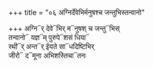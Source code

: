 +++
title = "०६ अग्निर्देवेभिर्मनुषश्च जन्तुभिस्तन्वानो"

+++
अग्नि᳓र् देवे᳓भिर् म᳓नुषश् च जन्तु᳓भिस्  
तन्वानो᳓ यज्ञ᳓म् पुरुपे᳓शसं धिया᳓  
रथी᳓र् अन्त᳓र् ईयते सा᳓धदिष्टिभिर्  
जीरो᳓ द᳓मूना अभिशस्तिचा᳓तनः